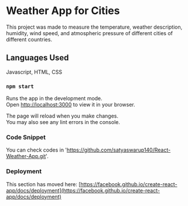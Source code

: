 # Weather App for Cities

This project was made to measure the temperature, weather description, humidity, wind speed, and atmospheric pressure of different cities of different countries.

## Languages Used

Javascript, HTML, CSS

### `npm start`

Runs the app in the development mode.\
Open [http://localhost:3000](http://localhost:3000) to view it in your browser.

The page will reload when you make changes.\
You may also see any lint errors in the console.

### Code Snippet

You can check codes in 'https://github.com/satyaswarup140/React-Weather-App.git'.

### Deployment

This section has moved here: [https://facebook.github.io/create-react-app/docs/deployment](https://facebook.github.io/create-react-app/docs/deployment)

